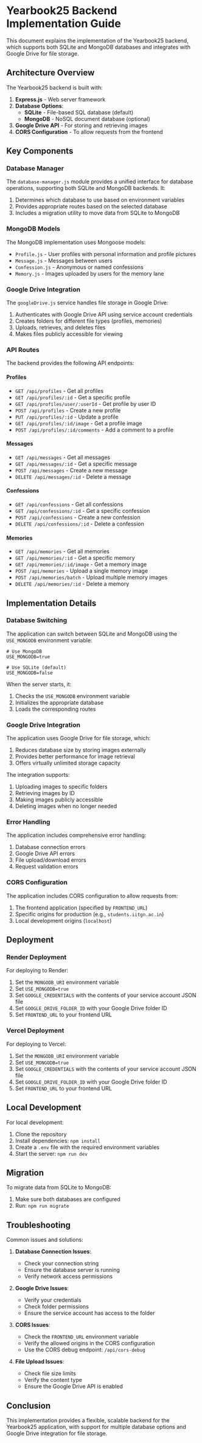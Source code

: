 # Yearbook25 Backend Implementation Guide

This document explains the implementation of the Yearbook25 backend, which supports both SQLite and MongoDB databases and integrates with Google Drive for file storage.

## Architecture Overview

The Yearbook25 backend is built with:

1. **Express.js** - Web server framework
2. **Database Options**:
   - **SQLite** - File-based SQL database (default)
   - **MongoDB** - NoSQL document database (optional)
3. **Google Drive API** - For storing and retrieving images
4. **CORS Configuration** - To allow requests from the frontend

## Key Components

### Database Manager

The `database-manager.js` module provides a unified interface for database operations, supporting both SQLite and MongoDB backends. It:

1. Determines which database to use based on environment variables
2. Provides appropriate routes based on the selected database
3. Includes a migration utility to move data from SQLite to MongoDB

### MongoDB Models

The MongoDB implementation uses Mongoose models:

- `Profile.js` - User profiles with personal information and profile pictures
- `Message.js` - Messages between users
- `Confession.js` - Anonymous or named confessions
- `Memory.js` - Images uploaded by users for the memory lane

### Google Drive Integration

The `googleDrive.js` service handles file storage in Google Drive:

1. Authenticates with Google Drive API using service account credentials
2. Creates folders for different file types (profiles, memories)
3. Uploads, retrieves, and deletes files
4. Makes files publicly accessible for viewing

### API Routes

The backend provides the following API endpoints:

#### Profiles
- `GET /api/profiles` - Get all profiles
- `GET /api/profiles/:id` - Get a specific profile
- `GET /api/profiles/user/:userId` - Get profile by user ID
- `POST /api/profiles` - Create a new profile
- `PUT /api/profiles/:id` - Update a profile
- `GET /api/profiles/:id/image` - Get a profile image
- `POST /api/profiles/:id/comments` - Add a comment to a profile

#### Messages
- `GET /api/messages` - Get all messages
- `GET /api/messages/:id` - Get a specific message
- `POST /api/messages` - Create a new message
- `DELETE /api/messages/:id` - Delete a message

#### Confessions
- `GET /api/confessions` - Get all confessions
- `GET /api/confessions/:id` - Get a specific confession
- `POST /api/confessions` - Create a new confession
- `DELETE /api/confessions/:id` - Delete a confession

#### Memories
- `GET /api/memories` - Get all memories
- `GET /api/memories/:id` - Get a specific memory
- `GET /api/memories/:id/image` - Get a memory image
- `POST /api/memories` - Upload a single memory image
- `POST /api/memories/batch` - Upload multiple memory images
- `DELETE /api/memories/:id` - Delete a memory

## Implementation Details

### Database Switching

The application can switch between SQLite and MongoDB using the `USE_MONGODB` environment variable:

```
# Use MongoDB
USE_MONGODB=true

# Use SQLite (default)
USE_MONGODB=false
```

When the server starts, it:

1. Checks the `USE_MONGODB` environment variable
2. Initializes the appropriate database
3. Loads the corresponding routes

### Google Drive Integration

The application uses Google Drive for file storage, which:

1. Reduces database size by storing images externally
2. Provides better performance for image retrieval
3. Offers virtually unlimited storage capacity

The integration supports:

1. Uploading images to specific folders
2. Retrieving images by ID
3. Making images publicly accessible
4. Deleting images when no longer needed

### Error Handling

The application includes comprehensive error handling:

1. Database connection errors
2. Google Drive API errors
3. File upload/download errors
4. Request validation errors

### CORS Configuration

The application includes CORS configuration to allow requests from:

1. The frontend application (specified by `FRONTEND_URL`)
2. Specific origins for production (e.g., `students.iitgn.ac.in`)
3. Local development origins (`localhost`)

## Deployment

### Render Deployment

For deploying to Render:

1. Set the `MONGODB_URI` environment variable
2. Set `USE_MONGODB=true`
3. Set `GOOGLE_CREDENTIALS` with the contents of your service account JSON file
4. Set `GOOGLE_DRIVE_FOLDER_ID` with your Google Drive folder ID
5. Set `FRONTEND_URL` to your frontend URL

### Vercel Deployment

For deploying to Vercel:

1. Set the `MONGODB_URI` environment variable
2. Set `USE_MONGODB=true`
3. Set `GOOGLE_CREDENTIALS` with the contents of your service account JSON file
4. Set `GOOGLE_DRIVE_FOLDER_ID` with your Google Drive folder ID
5. Set `FRONTEND_URL` to your frontend URL

## Local Development

For local development:

1. Clone the repository
2. Install dependencies: `npm install`
3. Create a `.env` file with the required environment variables
4. Start the server: `npm run dev`

## Migration

To migrate data from SQLite to MongoDB:

1. Make sure both databases are configured
2. Run: `npm run migrate`

## Troubleshooting

Common issues and solutions:

1. **Database Connection Issues**:
   - Check your connection string
   - Ensure the database server is running
   - Verify network access permissions

2. **Google Drive Issues**:
   - Verify your credentials
   - Check folder permissions
   - Ensure the service account has access to the folder

3. **CORS Issues**:
   - Check the `FRONTEND_URL` environment variable
   - Verify the allowed origins in the CORS configuration
   - Use the CORS debug endpoint: `/api/cors-debug`

4. **File Upload Issues**:
   - Check file size limits
   - Verify the content type
   - Ensure the Google Drive API is enabled

## Conclusion

This implementation provides a flexible, scalable backend for the Yearbook25 application, with support for multiple database options and Google Drive integration for file storage.
